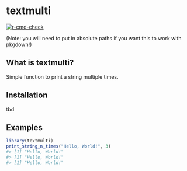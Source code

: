 
<!-- Please do not edit README.md, but edit README.Rmd instead. -->

# textmulti

<!-- badges: start -->

[![r-cmd-check](https://github.com/fabianhaggerty/r_package_demo/workflows/r-cmd-check/badge.svg)](https://github.com/fabianhaggerty/r_package_demo/actions/workflows/r-cmd-check.yml)

<!-- badges: end -->

(Note: you will need to put in absolute paths if you want this to work
with pkgdown!)

## What is textmulti?

Simple function to print a string multiple times.

## Installation

tbd

## Examples

``` r
library(textmulti)
print_string_n_times("Hello, World!", 3)
#> [1] "Hello, World!"
#> [1] "Hello, World!"
#> [1] "Hello, World!"
```
